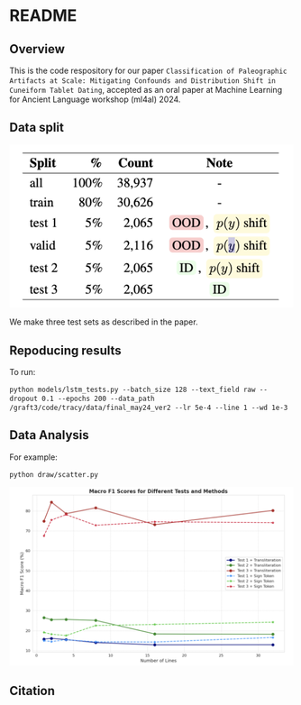 # README

## Overview

This is the code respository for our paper `Classification of Paleographic Artifacts at Scale: Mitigating Confounds and Distribution Shift in Cuneiform Tablet Dating`, accepted as an oral paper at Machine Learning for Ancient Language workshop (ml4al) 2024.

## Data split

![data split](assets/split.png)

We make three test sets as described in the paper.

## Repoducing results

To run:

```
python models/lstm_tests.py --batch_size 128 --text_field raw --dropout 0.1 --epochs 200 --data_path /graft3/code/tracy/data/final_may24_ver2 --lr 5e-4 --line 1 --wd 1e-3
```

## Data Analysis

For example:

```
python draw/scatter.py
```

![image-20240725114709381](assets/image-20240725114709381.png)

## Citation

